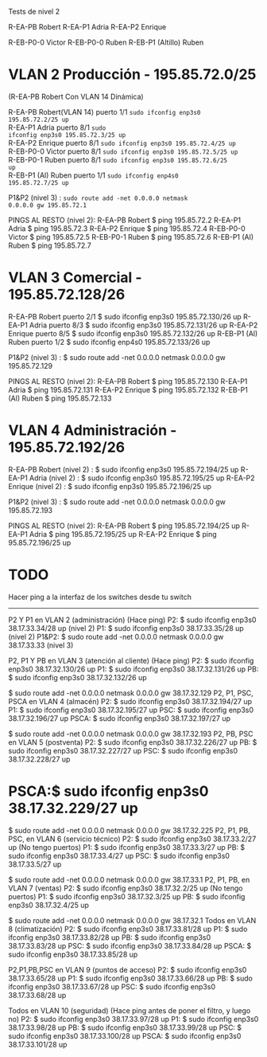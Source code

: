 Tests de nivel 2

R-EA-PB Robert
R-EA-P1 Adria
R-EA-P2 Enrique

R-EB-P0-0 Victor
R-EB-P0-0 Ruben
R-EB-P1 (Altillo) Ruben


# VLAN 2 Producción - 195.85.72.0/25
(R-EA-PB Robert Con VLAN 14 Dinámica)

R-EA-PB Robert(VLAN 14) puerto 1/1 <code>sudo ifconfig enp3s0 195.85.72.2/25 up</code><br>
R-EA-P1 Adria           puerto 8/1 <code>sudo ifconfig enp3s0 195.85.72.3/25 up</code><br>
R-EA-P2 Enrique         puerto 8/1 <code>sudo ifconfig enp3s0 195.85.72.4/25 up</code><br>
R-EB-P0-0 Victor        puerto 8/1 <code>sudo ifconfig enp3s0 195.85.72.5/25 up</code><br>
R-EB-P0-1 Ruben         puerto 8/1 <code>sudo ifconfig enp3s0 195.85.72.6/25 up</code><br>
R-EB-P1 (Al) Ruben      puerto 1/1 <code>sudo ifconfig enp4s0 195.85.72.7/25 up</code><br>

P1&P2       (nivel 3) : <code>sudo route add -net 0.0.0.0 netmask 0.0.0.0 gw 195.85.72.1</code>

PINGS AL RESTO (nivel 2):
R-EA-PB Robert          $ ping 195.85.72.2
R-EA-P1 Adria           $ ping 195.85.72.3
R-EA-P2 Enrique         $ ping 195.85.72.4
R-EB-P0-0 Victor        $ ping 195.85.72.5
R-EB-P0-1 Ruben         $ ping 195.85.72.6
R-EB-P1 (Al) Ruben      $ ping 195.85.72.7



# VLAN 3 Comercial - 195.85.72.128/26

R-EA-PB Robert          puerto 2/1      $ sudo ifconfig enp3s0 195.85.72.130/26 up
R-EA-P1 Adria           puerto 8/3      $ sudo ifconfig enp3s0 195.85.72.131/26 up
R-EA-P2 Enrique         puerto 8/5      $ sudo ifconfig enp3s0 195.85.72.132/26 up
R-EB-P1 (Al) Ruben      puerto 1/2      $ sudo ifconfig enp4s0 195.85.72.133/26 up

P1&P2              (nivel 3) : $ sudo route add -net 0.0.0.0 netmask 0.0.0.0 gw 195.85.72.129

PINGS AL RESTO (nivel 2):
R-EA-PB Robert          $ ping 195.85.72.130
R-EA-P1 Adria           $ ping 195.85.72.131
R-EA-P2 Enrique         $ ping 195.85.72.132
R-EB-P1 (Al) Ruben      $ ping 195.85.72.133



# VLAN 4 Administración - 195.85.72.192/26

R-EA-PB Robert                        (nivel 2) : $ sudo ifconfig enp3s0 195.85.72.194/25 up
R-EA-P1 Adria                         (nivel 2) : $ sudo ifconfig enp3s0 195.85.72.195/25 up
R-EA-P2 Enrique                       (nivel 2) : $ sudo ifconfig enp3s0 195.85.72.196/25 up

P1&P2              (nivel 3) : $ sudo route add -net 0.0.0.0 netmask 0.0.0.0 gw 195.85.72.193 

PINGS AL RESTO (nivel 2):
R-EA-PB Robert                        $ ping 195.85.72.194/25 up
R-EA-P1 Adria                         $ ping 195.85.72.195/25 up
R-EA-P2 Enrique                       $ ping  95.85.72.196/25 up





# TODO
Hacer ping a la interfaz de los switches desde tu switch 



------------------
P2 Y P1 en VLAN 2 (administración) (Hace ping)
P2: 	$ sudo ifconfig enp3s0 38.17.33.34/28 up (nivel 2)
P1: 	$ sudo ifconfig enp3s0 38.17.33.35/28 up (nivel 2)
P1&P2:	$ sudo route add -net 0.0.0.0 netmask 0.0.0.0 gw 38.17.33.33 (nivel 3)

P2, P1 Y PB en VLAN 3 (atención al cliente) (Hace ping)
P2: 	$ sudo ifconfig enp3s0 38.17.32.130/26 up
P1: 	$ sudo ifconfig enp3s0 38.17.32.131/26 up
PB: 	$ sudo ifconfig enp3s0 38.17.32.132/26 up

$ sudo route add -net 0.0.0.0 netmask 0.0.0.0 gw 38.17.32.129
P2, P1, PSC, PSCA en VLAN 4 (almacén)
P2: 	$ sudo ifconfig enp3s0 38.17.32.194/27 up
P1: 	$ sudo ifconfig enp3s0 38.17.32.195/27 up
PSC: 	$ sudo ifconfig enp3s0 38.17.32.196/27 up
PSCA:	$ sudo ifconfig enp3s0 38.17.32.197/27 up

$ sudo route add -net 0.0.0.0 netmask 0.0.0.0 gw 38.17.32.193
P2, PB, PSC en VLAN 5 (postventa)
P2: 	$ sudo ifconfig enp3s0 38.17.32.226/27 up
PB: 	$ sudo ifconfig enp3s0 38.17.32.227/27 up
PSC: 	$ sudo ifconfig enp3s0 38.17.32.228/27 up
# PSCA:$ sudo ifconfig enp3s0 38.17.32.229/27 up

$ sudo route add -net 0.0.0.0 netmask 0.0.0.0 gw 38.17.32.225
P2, P1, PB, PSC, en VLAN 6 (servicio técnico)
P2: 	$ sudo ifconfig enp3s0 38.17.33.2/27 up (No tengo puertos)
P1:	$ sudo ifconfig enp3s0 38.17.33.3/27 up
PB:	$ sudo ifconfig enp3s0 38.17.33.4/27 up
PSC:	$ sudo ifconfig enp3s0 38.17.33.5/27 up

$ sudo route add -net 0.0.0.0 netmask 0.0.0.0 gw 38.17.33.1
P2, P1, PB, en VLAN 7 (ventas)
P2: 	$ sudo ifconfig enp3s0 38.17.32.2/25 up (No tengo puertos)
P1: 	$ sudo ifconfig enp3s0 38.17.32.3/25 up
PB: 	$ sudo ifconfig enp3s0 38.17.32.4/25 up

$ sudo route add -net 0.0.0.0 netmask 0.0.0.0 gw 38.17.32.1
Todos en VLAN 8 (climatización)
P2: 	$ sudo ifconfig enp3s0 38.17.33.81/28 up
P1: 	$ sudo ifconfig enp3s0 38.17.33.82/28 up
PB: 	$ sudo ifconfig enp3s0 38.17.33.83/28 up
PSC: 	$ sudo ifconfig enp3s0 38.17.33.84/28 up
PSCA:	$ sudo ifconfig enp3s0 38.17.33.85/28 up

P2,P1,PB,PSC en VLAN 9 (puntos de acceso)
P2:	$ sudo ifconfig enp3s0 38.17.33.65/28 up
P1: 	$ sudo ifconfig enp3s0 38.17.33.66/28 up
PB: 	$ sudo ifconfig enp3s0 38.17.33.67/28 up
PSC: 	$ sudo ifconfig enp3s0 38.17.33.68/28 up

Todos en VLAN 10 (seguridad) (Hace ping antes de poner el filtro, y luego no)
P2: 	$ sudo ifconfig enp3s0 38.17.33.97/28 up
P1: 	$ sudo ifconfig enp3s0 38.17.33.98/28 up
PB: 	$ sudo ifconfig enp3s0 38.17.33.99/28 up
PSC: 	$ sudo ifconfig enp3s0 38.17.33.100/28 up
PSCA:	$ sudo ifconfig enp3s0 38.17.33.101/28 up




